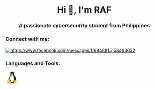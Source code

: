 <h1 align="center">Hi 👋, I'm RAF</h1>
<h3 align="center">A passionate cybersecurity student from Philippines</h3>

<h3 align="left">Connect with me:</h3>
<p align="left">
<a href="https://fb.com/https://www.facebook.com/messages/t/9948815158493632" target="blank"><img align="center" src="https://raw.githubusercontent.com/rahuldkjain/github-profile-readme-generator/master/src/images/icons/Social/facebook.svg" alt="https://www.facebook.com/messages/t/9948815158493632" height="30" width="40" /></a>
</p>

<h3 align="left">Languages and Tools:</h3>
<p align="left"> <a href="https://www.linux.org/" target="_blank" rel="noreferrer"> <img src="https://raw.githubusercontent.com/devicons/devicon/master/icons/linux/linux-original.svg" alt="linux" width="40" height="40"/> </a> </p>
